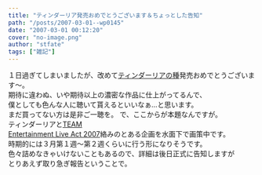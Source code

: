 ```yaml
---
title: "ティンダーリア発売おめでとうございます＆ちょっとした告知"
path: "/posts/2007-03-01--wp0145"
date: "2007-03-01 00:12:20"
cover: "no-image.png"
author: "stfate"
tags: ["雑記"]
---
```


<style type="text/css">
<!--
p {white-space: pre-wrap};
-->
</style>

１日過ぎてしまいましたが、改めて<a href="http://www.team-e.co.jp/tindharia/" target="_blank">ティンダーリアの種</a>発売おめでとうございます～。
期待に違わぬ、いや期待以上の濃密な作品に仕上がってるんで、
僕としても色んな人に聴いて貰えるといいなぁ…と思います。
まだ買ってない方は是非ご一聴を。
で、ここからが本題なんですが。
ティンダーリアと<a href="http://www.team-e.co.jp/hot/070201/index.html" target="_blank">TEAM Entertainment Live Act 2007</a>絡みのとある企画を水面下で画策中です。
時期的には３月第１週～第２週くらいに行う形になりそうです。
色々詰めなきゃいけないこともあるので、詳細は後日正式に告知しますが
とりあえず取り急ぎ報告ということで。
